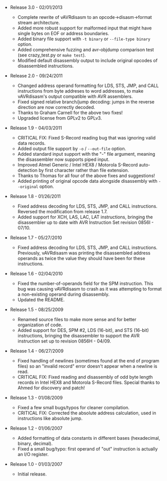   * Release 3.0 - 02/01/2013
      * Complete rewrite of vAVRdisasm to an opcode->disasm->format stream architecture.
      * Added more robust support for malformed input that might have single bytes on EOF or address boundaries.
      * Added binary file support with `-t binary` or `--file-type binary` option.
      * Added comprehensive fuzzing and avr-objdump comparison test (see crazy_test.py or `make test`).
      * Modified default disassembly output to include original opcodes of disassembled instructions.

  * Release 2.0 - 09/24/2011
      * Changed address operand formatting for LDS, STS, JMP, and CALL instructions from byte addreses to word addresses, to make vAVRdisasm's output compatible with AVR assemblers.
      * Fixed signed relative branch/jump decoding: jumps in the reverse direction are now correctly decoded.
      * Thanks to Graham Carnell for the above two fixes!
      * Upgraded license from GPLv2 to GPLv3.

  * Release 1.9 - 04/03/2011
      * CRITICAL FIX: Fixed S-Record reading bug that was ignoring valid data records.
      * Added output file support by `-o` / `--out-file` <output file> option.
      * Added standard input support with the "-" file argument, meaning the disassembler now supports piped input.
      * Improved Atmel Generic / Intel HEX8 / Motorola S-Record auto-detection by first character rather than file extension.
      * Thanks to Thomas for all four of the above fixes and suggestions!
      * Added printing of original opcode data alongside disassembly with `--original` option.

  * Release 1.8 - 01/26/2011
      * Fixed address decoding for LDS, STS, JMP, and CALL instructions. Reversed the modification from release 1.7.
      * Added support for XCH, LAS, LAC, LAT instructions, bringing the disassembler up to date with AVR Instruction Set revision 0856I - 07/10.

  * Release 1.7 - 05/27/2010
      * Fixed address decoding for LDS, STS, JMP, and CALL instructions. Previously, vAVRdisasm was printing the disassembled address operands as twice the value they should have been for these instructions.

  * Release 1.6 - 02/04/2010
      * Fixed the number-of-operands field for the SPM instruction. This bug was causing vAVRdisasm to crash as it was attempting to format a non-existing operand during disassembly.
      * Updated the README.

  * Release 1.5 - 08/25/2009
      * Renamed source files to make more sense and for better organization of code.
      * Added support for DES, SPM #2, LDS (16-bit), and STS (16-bit) instructions, bringing the disassembler to support the AVR instruction set up to revision 0856H - 04/09.

  * Release 1.4 - 06/27/2009
      * Fixed handling of newlines (sometimes found at the end of program files) so  an "invalid record" error doesn't appear when a newline is read.
      * CRITICAL FIX: Fixed reading and disassembly of odd byte length records in Intel HEX8 and Motorola S-Record files. Special thanks to Ahmed for discovery and patch!

  * Release 1.3 - 01/08/2009
      * Fixed a few small bugs/typos for cleaner compilation.
      * CRITICAL FIX: Corrected the absolute address calculation, used in instructions like absolute jump.

  * Release 1.2 - 01/06/2007
      * Added formatting of data constants in different bases (hexadecimal, binary, decimal).
      * Fixed a small bug/typo: first operand of "out" instruction is actually an I/O register.

  * Release 1.0 - 01/03/2007
      * Initial release.


